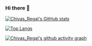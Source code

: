 ### Hi there 👋

[![Chivas_Regal's GitHub stats](https://github-readme-stats.vercel.app/api?username=Chivas-Regal&hide=contribs,prs&show_icons=true&theme=gradient)](https://github.com/anuraghazra/github-readme-stats)

[![Top Langs](https://github-readme-stats.vercel.app/api/top-langs/?username=anuraghazra&layout=compact)](https://github.com/anuraghazra/github-readme-stats)  

[![Chivas_Regal's github activity graph](https://activity-graph.herokuapp.com/graph?username=Chivas-Regal&theme=dracula)](https://github.com/ashutosh00710/github-readme-activity-graph)
